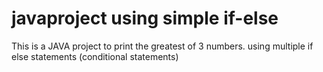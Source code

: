 # javaproject using simple if-else
This is a JAVA project to print the greatest of 3 numbers. using multiple if else statements (conditional statements)
